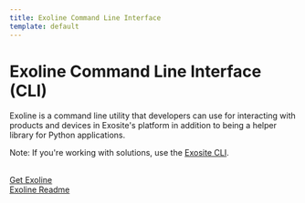 ```yaml
---
title: Exoline Command Line Interface
template: default
---
```


# Exoline Command Line Interface (CLI)
Exoline is a command line utility that developers can use for interacting with products and devices in Exosite's platform in addition to being a helper library for Python applications. 

Note: If you're working with solutions, use the [Exosite CLI](../exosite-cli).

<br>[Get Exoline](https://github.com/exosite/exoline)
<br>[Exoline Readme](https://github.com/exosite/exoline#exoline)

<div id="wistia_v918r1aaiq" class="wistia_embed" style="width:640px;height:388px;">&nbsp;</div>
<script charset="ISO-8859-1" src="//fast.wistia.com/assets/external/E-v1.js"></script>
<script>
wistiaEmbed = Wistia.embed("v918r1aaiq");
</script>

